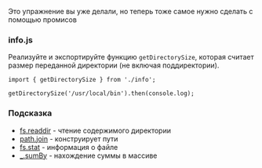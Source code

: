Это упражнение вы уже делали, но теперь тоже самое нужно сделать с помощью промисов

### info.js

Реализуйте и экспортируйте функцию `getDirectorySize`, которая считает размер переданной директории (не включая поддиректории).

```
import { getDirectorySize } from './info';

getDirectorySize('/usr/local/bin').then(console.log);

```

### Подсказка

-   [fs.readdir](https://nodejs.org/api/fs.html#fs_fspromises_readdir_path_options) - чтение содержимого директории
-   [path.join](https://nodejs.org/api/path.html#path_path_join_paths) - конструирует пути
-   [fs.stat](https://nodejs.org/api/fs.html#fs_fspromises_stat_path_options) - информация о файле
-   [_.sumBy](https://lodash.com/docs/4.17.11#sumBy) - нахождение суммы в массиве